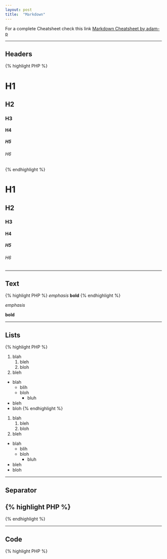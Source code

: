 ```yaml
---
layout: post
title:  "Markdown"
---
```

For a complete Cheatsheet check this link [Markdown Cheatsheet by adam-p](https://github.com/adam-p/markdown-here/wiki/Markdown-Cheatsheet#code)

---

## Headers

{% highlight PHP %}
# H1
## H2
### H3
#### H4
##### H5
###### H6
{% endhighlight %}

# H1

## H2

### H3

#### H4

##### H5

###### H6

---

## Text

{% highlight PHP %}
*emphasis*
**bold**
{% endhighlight %}

*emphasis*

**bold**

---

## Lists

{% highlight PHP %}
1. blah
    1. bleh
    2. bloh
2. bleh

* blah
    - blih
    - bloh
        + bluh
* bleh
* bloh
{% endhighlight %}

1. blah
    1. bleh
    2. bloh
2. bleh

* blah
    - blih
    - bloh
        + bluh
* bleh
* bloh

---

## Separator

{% highlight PHP %}
---
{% endhighlight %}

---

## Code

{% highlight PHP %}
<?php
echo 'Hello World!';
{% endhighlight %}

